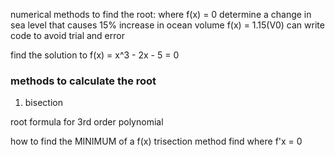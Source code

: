 numerical methods to find the root: where f(x) = 0
determine a change in sea level that causes 15% increase in ocean volume
f(x) = 1.15(V0)
can write code to avoid trial and error

find the solution to f(x) = x^3 - 2x - 5 = 0
### methods to calculate the root
1. bisection
	
root formula for 3rd order polynomial

how to find the MINIMUM of a f(x)
	trisection method
	find where f'x = 0
	